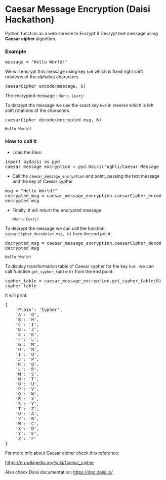 # Caesar Message Encryption (Daisi Hackathon)
Python function as a web service to Encrypt & Decrypt text message using **Caesar cipher** algorithm.

### Example
<pre>
message = "Hello World!"
</pre>
We will encrypt this message using key `k=6` which is fixed right shift rotations of the alphabet characters 
<pre>
caesarCipher_encode(message, 6)
</pre>
The encrypted message : `Nkrru Cuxrj!`

To decrypt the message we use the exact key `k=6` in reverse which is left shift rotations of the characters.
<pre>
caesarCipher_decode(encrypted_msg, 6)
</pre>
`Hello World!`
### How to call it

* Load the Daisi
<pre>
import pydaisi as pyd
caesar_message_encryption = pyd.Daisi("oghli/Caesar Message Encryption")
</pre>

* Call the `caesar_message_encryption` end point, passing the text message and the key of Caesar cypher
<pre>
msg = "Hello World!"
encrypted_msg = caesar_message_encryption.caesarCipher_encode(msg, 6).value
encrypted_msg
</pre>

* Finally, it will return the encrypted message

  `Nkrru Cuxrj!`

To decrypt the message we can call the function `caesarCipher_decode(en_msg, k)` from the end point:
<pre>
decrypted_msg = caesar_message_encryption.caesarCipher_decode(encrypted_msg, 6).value
decrypted_msg
</pre>
`Hello World!`

To display transformation table of Caesar cypher for the key `k=6 ` we can call function `get_cypher_table(k)` from the end point:
<pre>
cypher_table = caesar_message_encryption.get_cypher_table(6).value
cypher_table
</pre>
It will print:
<pre>
{
    'Plain': 'Cypher',
    'A': 'G',
    'B': 'H',
    'C': 'I',
    'D': 'J',
    'E': 'K',
    'F': 'L',
    'G': 'M',
    'H': 'N',
    'I': 'O',
    'J': 'P',
    'K': 'Q',
    'L': 'R',
    'M': 'S',
    'N': 'T',
    'O': 'U',
    'P': 'V',
    'Q': 'W',
    'R': 'X',
    'S': 'Y',
    'T': 'Z',
    'U': 'A',
    'V': 'B',
    'W': 'C',
    'X': 'D',
    'Y': 'E',
    'Z': 'F'
}
</pre>


For more info about Caesar cipher check this reference:

https://en.wikipedia.org/wiki/Caesar_cipher

Also check Daisi documentation: https://doc.daisi.io/


